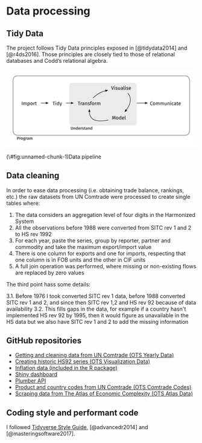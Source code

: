 # Data processing

## Tidy Data

The project follows Tidy Data principles exposed in [@tidydata2014] and  [@r4ds2016]. Those principles are closely tied to those of relational databases and Codd’s relational algebra.

<div class="figure">
<img src="fig/data-science.svg" alt="Data pipeline"  />
<p class="caption">(\#fig:unnamed-chunk-1)Data pipeline</p>
</div>

## Data cleaning

In order to ease data processing (i.e. obtaining trade balance, rankings, etc.) the raw datasets from UN Comtrade were processed to create single tables where:

1. The data considers an aggregation level of four digits in the Harmonized System
2. All the observations before 1988 were converted from SITC rev 1 and 2 to HS rev 1992
3. For each year, paste the series, group by reporter, partner and commodity and take the maximum export/import value
4. There is one column for exports and one for imports, respecting that one column is in FOB units and the other in CIF units
5. A full join operation was performed, where missing or non-existing flows are replaced by zero values

The third point hass some details:

3.1. Before 1976 I took converted SITC rev 1 data, before 1988 converted SITC rev 1 and 2, and since then SITC rev 1,2 and HS rev 92 because of data availability
3.2. This fills gaps in the data, for example if a country hasn't implemented HS rev 92 by 1995, then it would figure as unavailable in the HS data but we also have SITC rev 1 and 2 to add the missing information

## GitHub repositories

* [Getting and cleaning data from UN Comtrade (OTS Yearly Data)](https://github.com/tradestatistics/uncomtrade-datasets-arrow)
* [Creating historic HS92 series (OTS Visualization Data)](https://github.com/tradestatistics/hs92-historic-series)
* [Inflation data (included in the R package)](https://github.com/tradestatistics/inflation-data)
* [Shiny dashboard](https://github.com/tradestatistics/visualization-with-shiny)
* [Plumber API](https://github.com/tradestatistics/plumber-api)
* [Product and country codes from UN Comtrade (OTS Comtrade Codes)](https://github.com/tradestatistics/comtrade-codes)
* [Scraping data from The Atlas of Economic Complexity (OTS Atlas Data)](https://github.com/tradestatistics/atlas-data)

## Coding style and performant code

I followed [Tidyverse Style Guide](http://style.tidyverse.org/), [@advancedr2014] and [@masteringsoftware2017].
